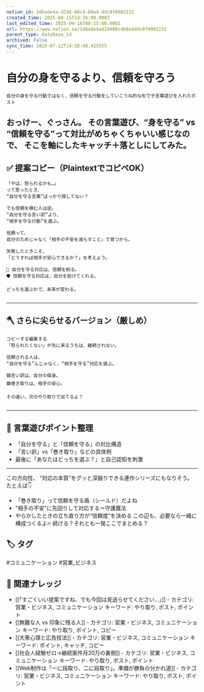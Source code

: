 ```yaml
---
notion_id: 1d6ade4a-d294-80c4-b0a4-ddc8f0002232
created_time: 2025-04-15T14:24:00.000Z
last_edited_time: 2025-04-18T00:15:00.000Z
url: https://www.notion.so/1d6ade4ad29480c4b0a4ddc8f0002232
parent_type: database_id
archived: False
sync_time: 2025-07-12T14:38:48.425555
---
```


# 自分の身を守るより、信頼を守ろう

```plain text
自分の身を守る行動ではなく、信頼を守る行動をしていこうね的な形で子言葉遊びを入れたポスト
```
おっけー、ぐっさん。
その言葉遊び、“身を守る” vs “信頼を守る”って対比がめちゃくちゃいい感じなので、
そこを軸にしたキャッチ＋落としにしてみた。
---
## ✅ 提案コピー（PlaintextでコピペOK）
```plain text
「やば、怒られるかも…」
って思ったとき、
“自分を守る言葉”ばっかり探してない？

でも信頼を積む人は逆。
“自分を守る言い訳”より、
“相手を守る行動”を選ぶ。

信頼って、
自分のためじゃなく「相手の不安を減らすこと」で育つから。

失敗したときこそ、
「どうすれば相手が安心できるか？」を考えよう。

🧩 自分を守る対応は、信頼を削る。
🛡️ 信頼を守る対応は、自分を助けてくれる。

どっちを選ぶかで、未来が変わる。


```
---
## 🪓 さらに尖らせるバージョン（厳しめ）
```plain text
コピーする編集する
「怒られたくない」が先に来るうちは、継続されない。

信頼される人は、
“自分を守る”んじゃなく、“相手を守る”対応を選ぶ。

🟥言い訳は、自分の保身。
🟩巻き取りは、相手の安心。

その違い、次のやり取りで出てるよ？


```
---
## 🧠 言葉遊びポイント整理
- 「自分を守る」と「信頼を守る」の対比構造
- 「言い訳」vs「巻き取り」などの具体例
- 最後に「あなたはどっちを選ぶ？」と自己認知を刺激
---
この方向性、
“対応の本質”をグッと深掘りできる連作シリーズにもなりそう。
たとえば👇
- 「巻き取り」って信頼を守る盾（シールド）だよね
- “相手の不安”に先回りして対応する＝守護魔法
- やらかしたときの立ち直り方が“信頼度”を決める
この辺も、必要なら一緒に構成つくるよ🔥
続ける？それとも一発ここでまとめる？

## 🏷️ タグ
#コミュニケーション #営業_ビジネス

## 🔗 関連ナレッジ
- [[「すごくいい提案ですね、でも今回は見送らせてください…」]] - カテゴリ: 営業・ビジネス, コミュニケーション キーワード: やり取り, ポスト, ポイント
- [[無難な人 vs 印象に残る人]] - カテゴリ: 営業・ビジネス, コミュニケーション キーワード: やり取り, ポイント, コピー
- [[大衆心理と広告技法]] - カテゴリ: 営業・ビジネス, コミュニケーション キーワード: ポイント, キャッチ, コピー
- [[社会人経験ゼロ→継続案件月20万の裏側]] - カテゴリ: 営業・ビジネス, コミュニケーション キーワード: やり取り, ポスト, ポイント
- [[Web制作は「一に段取り、二に段取り」。準備が勝負の分かれ道]] - カテゴリ: 営業・ビジネス, コミュニケーション キーワード: やり取り, ポスト, ポイント
